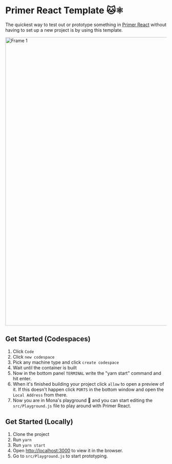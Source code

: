 # Primer React Template 🐱⚛️

The quickest way to test out or prototype something in [Primer React](https://primer.style/react/) without having to set up a new project is by using this template. 

<img width="902" alt="Frame 1" src="https://user-images.githubusercontent.com/980622/133631986-066f1e9c-a3f4-4777-8edc-22adaa8273c9.png">

## Get Started (Codespaces)

1. Click `Code`
2. Click `new codespace`
3. Pick any machine type and click `create codespace`
4. Wait until the container is built
5. Now in the bottom panel `TERMINAL` write the "yarn start" command and hit enter.
6. When it's finished building your project click `allow` to open a preview of it. If this doesn't happen click `PORTS` in the bottom window and open the `Local Address` from there.
7. Now you are in Mona's playground 🎉 and you can start editing the `src/Playground.js` file to play around with Primer React.

## Get Started (Locally)

1. Clone the project
2. Run `yarn`
3. Run `yarn start`
4. Open [http://localhost:3000](http://localhost:3000) to view it in the browser.
5. Go to `src/Playground.js` to start prototyping.
